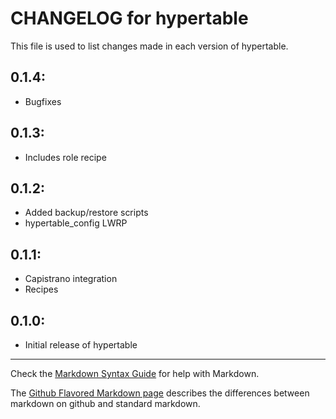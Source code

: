 # CHANGELOG for hypertable

This file is used to list changes made in each version of hypertable.

## 0.1.4:

* Bugfixes

## 0.1.3:

* Includes role recipe

## 0.1.2:

* Added backup/restore scripts
* hypertable\_config LWRP

## 0.1.1:

* Capistrano integration
* Recipes

## 0.1.0:

* Initial release of hypertable

- - -
Check the [Markdown Syntax Guide](http://daringfireball.net/projects/markdown/syntax) for help with Markdown.

The [Github Flavored Markdown page](http://github.github.com/github-flavored-markdown/) describes the differences between markdown on github and standard markdown.

